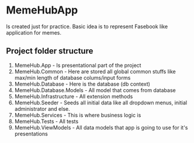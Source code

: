 # MemeHubApp
Is created just for practice. Basic idea is to represent Fasebook like application for memes.

## Project folder structure
1. MemeHub.App - Is presentational part of the project
1. MemeHub.Common - Here are stored all global common stuffs like max/min length of database colums/input forms
1. MemeHub.Database - Here is the database (db context)
1. MemeHub.Database.Models - All model that comes from database
1. MemeHub.Infrastructure - All extension methods
1. MemeHub.Seeder - Seeds all initial data like all dropdown menus, initial administrator and else.
1. MemeHub.Services - This is where business logic is
1. MemeHub.Tests - All tests
1. MemeHub.ViewModels - All data models that app is going to use for it's presentations
